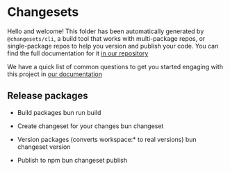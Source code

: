 # Changesets

Hello and welcome! This folder has been automatically generated by `@changesets/cli`, a build tool that works
with multi-package repos, or single-package repos to help you version and publish your code. You can
find the full documentation for it [in our repository](https://github.com/changesets/changesets)

We have a quick list of common questions to get you started engaging with this project in
[our documentation](https://github.com/changesets/changesets/blob/main/docs/common-questions.md)

## Release packages

- Build packages
  bun run build

- Create changeset for your changes
  bun changeset

- Version packages (converts workspace:\* to real versions)
  bun changeset version

- Publish to npm
  bun changeset publish
